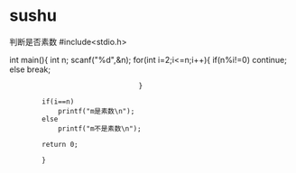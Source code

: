 # sushu
判断是否素数
#include<stdio.h>

int main(){
			int n;
			scanf("%d",&n);
			for(int i=2;i<=n;i++){
									if(n%i!=0)
										continue;
									else
										break;

									}

			if(i==n)
				printf("m是素数\n");
			else
				printf("m不是素数\n");

			return 0;

			}
